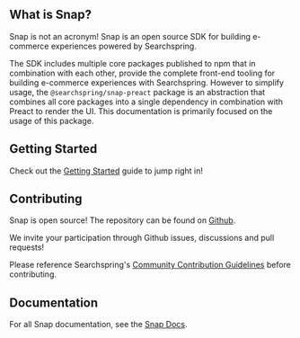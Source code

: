 ## What is Snap?

Snap is not an acronym! Snap is an open source SDK for building e-commerce experiences powered by Searchspring.

The SDK includes multiple core packages published to npm that in combination with each other, provide the complete front-end tooling for building e-commerce experiences with Searchspring. However to simplify usage, the `@searchspring/snap-preact` package is an abstraction that combines all core packages into a single dependency in combination with Preact to render the UI. This documentation is primarily focused on the usage of this package.

## Getting Started

Check out the [Getting Started](https://searchspring.github.io/snap/#/getting-started) guide to jump right in!

## Contributing

Snap is open source! The repository can be found on [Github](https://github.com/searchspring/snap).

We invite your participation through Github issues, discussions and pull requests! 

Please reference Searchspring's [Community Contribution Guidelines](https://github.com/searchspring/community/blob/main/CONTRIBUTING.md) before contributing.


## Documentation

For all Snap documentation, see the [Snap Docs](https://searchspring.github.io/snap/).
